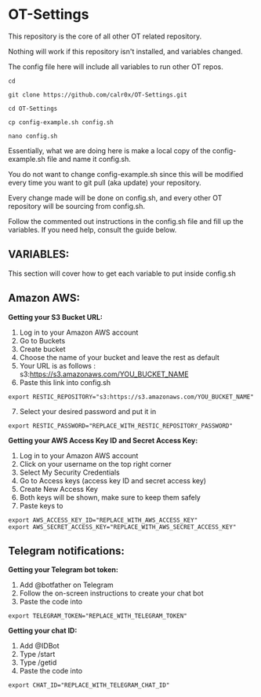 # __OT-Settings__
This repository is the core of all other OT related repository. 

Nothing will work if this repository isn't installed, and variables changed.

The config file here will include all variables to run other OT repos. 
```
cd
```
```
git clone https://github.com/calr0x/OT-Settings.git
```
```
cd OT-Settings
```
```
cp config-example.sh config.sh
```
```
nano config.sh
```
Essentially, what we are doing here is make a local copy of the config-example.sh file and name it config.sh. 

You do not want to change config-example.sh since this will be modified every time you want to git pull (aka update) your repository. 

Every change made will be done on config.sh, and every other OT repository will be sourcing from config.sh.

Follow the commented out instructions in the config.sh file and fill up the variables. If you need help, consult the guide below.

## __VARIABLES:__
This section will cover how to get each variable to put inside config.sh

## Amazon AWS:
__Getting your S3 Bucket URL:__

1. Log in to your Amazon AWS account
2. Go to Buckets
3. Create bucket
4. Choose the name of your bucket and leave the rest as default
5. Your URL is as follows :
s3:https://s3.amazonaws.com/YOU_BUCKET_NAME
6. Paste this link into config.sh
```
export RESTIC_REPOSITORY="s3:https://s3.amazonaws.com/YOU_BUCKET_NAME"
```
7. Select your desired password and put it in 
```
export RESTIC_PASSWORD="REPLACE_WITH_RESTIC_REPOSITORY_PASSWORD"
```

__Getting your AWS Access Key ID and Secret Access Key:__

1. Log in to your Amazon AWS account
2. Click on your username on the top right corner
3. Select My Security Credentials
4. Go to Access keys (access key ID and secret access key)
5. Create New Access Key
6. Both keys will be shown, make sure to keep them safely
7. Paste keys to 

```
export AWS_ACCESS_KEY_ID="REPLACE_WITH_AWS_ACCESS_KEY"
export AWS_SECRET_ACCESS_KEY="REPLACE_WITH_AWS_SECRET_ACCESS_KEY"
```

## Telegram notifications:
__Getting your Telegram bot token:__

1. Add @botfather on Telegram
2. Follow the on-screen instructions to create your chat bot
3. Paste the code into

```
export TELEGRAM_TOKEN="REPLACE_WITH_TELEGRAM_TOKEN"
```

__Getting your chat ID:__

1. Add @IDBot 
2. Type /start
3. Type /getid
4. Paste the code into

```
export CHAT_ID="REPLACE_WITH_TELEGRAM_CHAT_ID"
```
